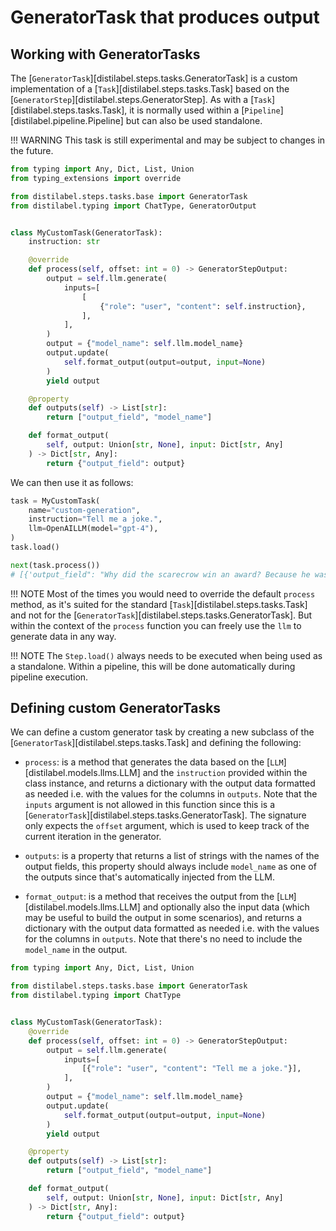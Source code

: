 # GeneratorTask that produces output

## Working with GeneratorTasks

The [`GeneratorTask`][distilabel.steps.tasks.GeneratorTask] is a custom implementation of a [`Task`][distilabel.steps.tasks.Task] based on the [`GeneratorStep`][distilabel.steps.GeneratorStep]. As with a [`Task`][distilabel.steps.tasks.Task], it is normally used within a [`Pipeline`][distilabel.pipeline.Pipeline] but can also be used standalone.

!!! WARNING
    This task is still experimental and may be subject to changes in the future.

```python
from typing import Any, Dict, List, Union
from typing_extensions import override

from distilabel.steps.tasks.base import GeneratorTask
from distilabel.typing import ChatType, GeneratorOutput


class MyCustomTask(GeneratorTask):
    instruction: str

    @override
    def process(self, offset: int = 0) -> GeneratorStepOutput:
        output = self.llm.generate(
            inputs=[
                [
                    {"role": "user", "content": self.instruction},
                ],
            ],
        )
        output = {"model_name": self.llm.model_name}
        output.update(
            self.format_output(output=output, input=None)
        )
        yield output

    @property
    def outputs(self) -> List[str]:
        return ["output_field", "model_name"]

    def format_output(
        self, output: Union[str, None], input: Dict[str, Any]
    ) -> Dict[str, Any]:
        return {"output_field": output}
```

We can then use it as follows:

```python
task = MyCustomTask(
    name="custom-generation",
    instruction="Tell me a joke.",
    llm=OpenAILLM(model="gpt-4"),
)
task.load()

next(task.process())
# [{'output_field": "Why did the scarecrow win an award? Because he was outstanding!", "model_name": "gpt-4"}]
```

!!! NOTE
    Most of the times you would need to override the default `process` method, as it's suited for the standard [`Task`][distilabel.steps.tasks.Task] and not for the [`GeneratorTask`][distilabel.steps.tasks.GeneratorTask]. But within the context of the `process` function you can freely use the `llm` to generate data in any way.

!!! NOTE
    The `Step.load()` always needs to be executed when being used as a standalone. Within a pipeline, this will be done automatically during pipeline execution.

## Defining custom GeneratorTasks

We can define a custom generator task by creating a new subclass of the [`GeneratorTask`][distilabel.steps.tasks.Task] and defining the following:

- `process`: is a method that generates the data based on the [`LLM`][distilabel.models.llms.LLM] and the `instruction` provided within the class instance, and returns a dictionary with the output data formatted as needed i.e. with the values for the columns in `outputs`. Note that the `inputs` argument is not allowed in this function since this is a [`GeneratorTask`][distilabel.steps.tasks.GeneratorTask]. The signature only expects the `offset` argument, which is used to keep track of the current iteration in the generator.

- `outputs`: is a property that returns a list of strings with the names of the output fields, this property should always include `model_name` as one of the outputs since that's automatically injected from the LLM.

- `format_output`: is a method that receives the output from the [`LLM`][distilabel.models.llms.LLM] and optionally also the input data (which may be useful to build the output in some scenarios), and returns a dictionary with the output data formatted as needed i.e. with the values for the columns in `outputs`. Note that there's no need to include the `model_name` in the output.

```python
from typing import Any, Dict, List, Union

from distilabel.steps.tasks.base import GeneratorTask
from distilabel.typing import ChatType


class MyCustomTask(GeneratorTask):
    @override
    def process(self, offset: int = 0) -> GeneratorStepOutput:
        output = self.llm.generate(
            inputs=[
                [{"role": "user", "content": "Tell me a joke."}],
            ],
        )
        output = {"model_name": self.llm.model_name}
        output.update(
            self.format_output(output=output, input=None)
        )
        yield output

    @property
    def outputs(self) -> List[str]:
        return ["output_field", "model_name"]

    def format_output(
        self, output: Union[str, None], input: Dict[str, Any]
    ) -> Dict[str, Any]:
        return {"output_field": output}
```
